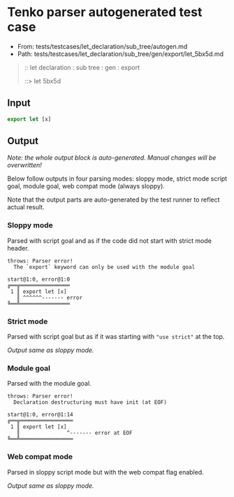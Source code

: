 # Tenko parser autogenerated test case

- From: tests/testcases/let_declaration/sub_tree/autogen.md
- Path: tests/testcases/let_declaration/sub_tree/gen/export/let_5bx5d.md

> :: let declaration : sub tree : gen : export
>
> ::> let 5bx5d

## Input


`````js
export let [x]
`````

## Output

_Note: the whole output block is auto-generated. Manual changes will be overwritten!_

Below follow outputs in four parsing modes: sloppy mode, strict mode script goal, module goal, web compat mode (always sloppy).

Note that the output parts are auto-generated by the test runner to reflect actual result.

### Sloppy mode

Parsed with script goal and as if the code did not start with strict mode header.

`````
throws: Parser error!
  The `export` keyword can only be used with the module goal

start@1:0, error@1:0
╔══╦════════════════
 1 ║ export let [x]
   ║ ^^^^^^------- error
╚══╩════════════════

`````

### Strict mode

Parsed with script goal but as if it was starting with `"use strict"` at the top.

_Output same as sloppy mode._

### Module goal

Parsed with the module goal.

`````
throws: Parser error!
  Declaration destructuring must have init (at EOF)

start@1:0, error@1:14
╔══╦═════════════════
 1 ║ export let [x]
   ║               ^------- error at EOF
╚══╩═════════════════

`````


### Web compat mode

Parsed in sloppy script mode but with the web compat flag enabled.

_Output same as sloppy mode._
